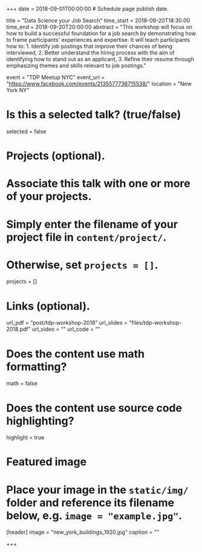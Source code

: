 +++
date = 2018-09-01T00:00:00  # Schedule page publish date.

title = "Data Science your Job Search"
time_start = 2018-09-20T18:30:00
time_end = 2018-09-20T20:00:00
abstract = "This workshop will focus on how to build a successful foundation for a job search by demonstrating how to frame participants' experiences and expertise. It will teach participants how to: 1. Identify job postings that improve their chances of being interviewed, 2. Better understand the hiring process with the aim of identifying how to stand out as an applicant, 3. Refine their resume through emphasizing themes and skills relevant to job postings."

event = "TDP Meetup NYC"
event_url = "https://www.facebook.com/events/2135577736715538/"
location = "New York NY"

# Is this a selected talk? (true/false)
selected = false

# Projects (optional).
#   Associate this talk with one or more of your projects.
#   Simply enter the filename of your project file in `content/project/`.
#   Otherwise, set `projects = []`.
projects = []

# Links (optional).
url_pdf = "post/tdp-workshop-2018"
url_slides = "files/tdp-workshop-2018.pdf"
url_video = ""
url_code = ""

# Does the content use math formatting?
math = false

# Does the content use source code highlighting?
highlight = true

# Featured image
# Place your image in the `static/img/` folder and reference its filename below, e.g. `image = "example.jpg"`.
[header]
image = "new_york_buildings_1920.jpg"
caption = ""

+++
